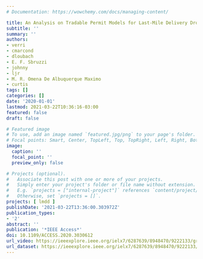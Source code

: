 ```yaml
---
# Documentation: https://wowchemy.com/docs/managing-content/

title: An Analysis on Tradable Permit Models for Last-Mile Delivery Drones
subtitle: ''
summary: ''
authors:
- verri
- cmarcond
- dloubach
- E. F. Sbruzzi
- johnny
- ljr
- M. R. Omena De Albuquerque Maximo
- curtis
tags: []
categories: []
date: '2020-01-01'
lastmod: 2021-03-22T10:36:16-03:00
featured: false
draft: false

# Featured image
# To use, add an image named `featured.jpg/png` to your page's folder.
# Focal points: Smart, Center, TopLeft, Top, TopRight, Left, Right, BottomLeft, Bottom, BottomRight.
image:
  caption: ''
  focal_point: ''
  preview_only: false

# Projects (optional).
#   Associate this post with one or more of your projects.
#   Simply enter your project's folder or file name without extension.
#   E.g. `projects = ["internal-project"]` references `content/project/deep-learning/index.md`.
#   Otherwise, set `projects = []`.
projects: [ lmdd ]
publishDate: '2021-03-22T13:36:00.303972Z'
publication_types:
- '2'
abstract: ''
publication: '*IEEE Access*'
doi: 10.1109/ACCESS.2020.3030612
url_video: https://ieeexplore.ieee.org/ielx7/6287639/8948470/9222133/graphical_abstract/access-gavideo-3030612.mp4
url_dataset: https://ieeexplore.ieee.org/ielx7/6287639/8948470/9222133/access-3030612-mm.zip?arnumber=9222133
---
```

